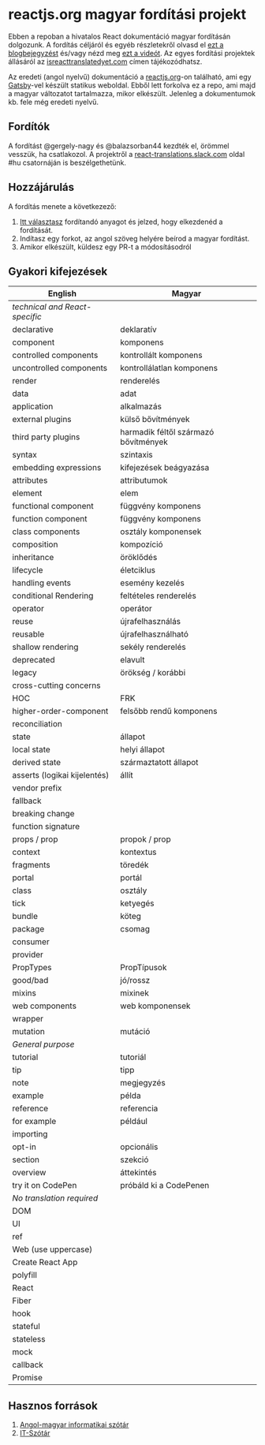 # reactjs.org magyar fordítási projekt

Ebben a repoban a hivatalos React dokumentáció magyar fordításán dolgozunk. A fordítás céljáról és egyéb részletekről olvasd el
[ezt a blogbejegyzést](https://reactjs.org/blog/2019/02/23/is-react-translated-yet.html)
és/vagy nézd meg [ezt a videót](https://youtu.be/lLE4Jqaek5k). Az egyes
fordítási projektek állásáról az
[isreacttranslatedyet.com](https://isreacttranslatedyet.com/) címen
tájékozódhatsz.

Az eredeti (angol nyelvű) dokumentáció a [reactjs.org](https://reactjs.org)-on
található, ami egy [Gatsby](https://www.gatsbyjs.org/)-vel készült statikus
weboldal. Ebből lett forkolva ez a repo, ami majd a magyar változatot
tartalmazza, mikor elkészült. Jelenleg a dokumentumok kb. fele még eredeti
nyelvű.

## Fordítók

A fordítást @gergely-nagy és @balazsorban44 kezdték el, örömmel vesszük, ha
csatlakozol. A projektről a
[react-translations.slack.com](https://rt-slack-invite.herokuapp.com/) oldal
 #hu csatornáján is beszélgethetünk.

## Hozzájárulás

A fordítás menete a következező:

1. [Itt választasz](https://github.com/reactjs/hu.reactjs.org/issues/1) fordítandó anyagot és jelzed, hogy elkezdenéd a fordítását.
1. Indítasz egy forkot, az angol szöveg helyére beírod a magyar fordítást.
1. Amikor elkészült, küldesz egy PR-t a módosításodról

## Gyakori kifejezések

| English | Magyar |
| --- | --- |
| _technical and React-specific_ |
| declarative | deklaratív |
| component |  komponens |
| controlled components | kontrollált komponens |
| uncontrolled components | kontrollálatlan komponens |
| render | renderelés |
| data | adat |
| application | alkalmazás |
| external plugins | külső bővítmények |
| third party plugins | harmadik féltől származó bővítmények |
| syntax | szintaxis |
| embedding expressions | kifejezések beágyazása |
| attributes | attributumok |
| element | elem |
| functional component | függvény komponens |
| function component | függvény komponens |
| class components | osztály komponensek |
| composition | kompozíció |
| inheritance | öröklődés |
| lifecycle | életciklus |
| handling events | esemény kezelés |
| conditional Rendering | feltételes renderelés |
| operator | operátor |
| reuse | újrafelhasználás |
| reusable | újrafelhasználható |
| shallow rendering | sekély renderelés |
| deprecated | elavult |
| legacy | örökség / korábbi |
| cross-cutting concerns | |
| HOC | FRK |
| higher-order-component | felsőbb rendű komponens |
| reconciliation | |
| state | állapot |
| local state | helyi állapot |
| derived state | származtatott állapot |
| asserts (logikai kijelentés) | állít |
| vendor prefix | |
| fallback | |
| breaking change | |
| function signature |  |
| props / prop | propok / prop |
| context | kontextus |
| fragments | töredék |
| portal | portál |
| class | osztály |
| tick | ketyegés |
| bundle | köteg |
| package | csomag |
| consumer | |
| provider | |
| PropTypes |  PropTípusok |
| good/bad | jó/rossz |
| mixins | mixinek |
| web components | web komponensek |
| wrapper | |
| mutation |  mutáció |
| _General purpose_ |
| tutorial | tutoriál |
| tip | tipp |
| note | megjegyzés |
| example | példa |
| reference | referencia |
| for example | például |
| importing | | import/importálás |
| opt-in | opcionális |
| section | szekció |
| overview | áttekintés |
| try it on CodePen | próbáld ki a CodePenen |
| _No translation required_ |
| DOM |
| UI |
| ref |
| Web (use uppercase)|
| Create React App |
| polyfill |
| React |
| Fiber |
| hook |
| stateful |
| stateless |
| mock | |
| callback |
| Promise | |

## Hasznos források

1. [Angol-magyar informatikai szótár](https://www.tankonyvtar.hu/hu/tartalom/tkt/angol-magyar/index.html)
2. [IT-Szótár](http://www.itszotar.hu/)
